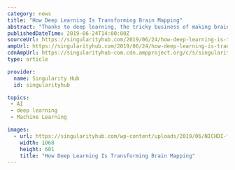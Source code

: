 ```yaml
---
category: news
title: "How Deep Learning Is Transforming Brain Mapping"
abstract: "Thanks to deep learning, the tricky business of making brain atlases just got a lot easier. Brain maps are all the rage these days. From rainbow-colored dots that highlight neurons or gene expression across the brain, to neon “brush strokes” that ..."
publishedDateTime: 2019-06-24T14:00:00Z
sourceUrl: https://singularityhub.com/2019/06/24/how-deep-learning-is-transforming-brain-mapping/
ampUrl: https://singularityhub.com/2019/06/24/how-deep-learning-is-transforming-brain-mapping/amp/
cdnAmpUrl: https://singularityhub-com.cdn.ampproject.org/c/s/singularityhub.com/2019/06/24/how-deep-learning-is-transforming-brain-mapping/amp/
type: article

provider:
  name: Singularity Hub
  id: singularityhub

topics:
 - AI
 - deep learning
 - Machine Learning

images:
  - url: https://singularityhub.com/wp-content/uploads/2019/06/NICHDI-flourescent-mouse-brain-neuroscience.jpg
    width: 1068
    height: 601
    title: "How Deep Learning Is Transforming Brain Mapping"
---
```

